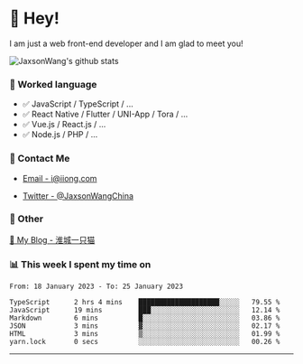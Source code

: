 # 👋 Hey!

I am just a web front-end developer and I am glad to meet you!

![JaxsonWang's github stats](https://github-readme-stats.vercel.app/api?username=JaxsonWang&&show_icons=true&&title_color=1abc9c&&icon_color=1abc9c)


### 📝 Worked language

- ✅ JavaScript / TypeScript / ...
- ✅ React Native / Flutter / UNI-App / Tora / ...
- ✅ Vue.js / React.js / ...
- ✅ Node.js / PHP / ...

### 📮 Contact Me

- [Email - i@iiong.com](mailto:i@iiong.com)

- [Twitter - @JaxsonWangChina](https://twitter.com/JaxsonWangChina)

### 🤪 Other

[📌 My Blog - 淮城一只猫](https://iiong.com)

### 📊 This week I spent my time on

<!--START_SECTION:waka-->

```text
From: 18 January 2023 - To: 25 January 2023

TypeScript      2 hrs 4 mins    ████████████████████░░░░░   79.55 %
JavaScript      19 mins         ███░░░░░░░░░░░░░░░░░░░░░░   12.14 %
Markdown        6 mins          █░░░░░░░░░░░░░░░░░░░░░░░░   03.86 %
JSON            3 mins          ▓░░░░░░░░░░░░░░░░░░░░░░░░   02.17 %
HTML            3 mins          ▒░░░░░░░░░░░░░░░░░░░░░░░░   01.99 %
yarn.lock       0 secs          ░░░░░░░░░░░░░░░░░░░░░░░░░   00.26 %
```

<!--END_SECTION:waka-->

---

